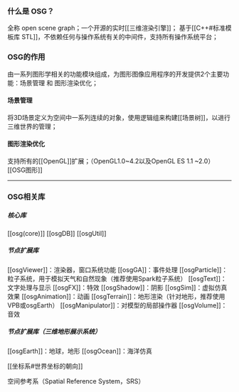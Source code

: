 ### 什么是 OSG？
全称 open scene graph；一个开源的实时[[三维渲染引擎]]；
基于[[C++#标准模板库 STL]]，不依赖任何与操作系统有关的中间件，支持所有操作系统平台；

### OSG的作用
由一系列图形学相关的功能模块组成，为图形图像应用程序的开发提供2个主要功能：场景管理 和 图形渲染优化；

#### 场景管理
将3D场景定义为空间中一系列连续的对象，使用逻辑组来构建[[场景树]]，以进行三维世界的管理；

#### 图形渲染优化
支持所有的[[OpenGL]]扩展；（OpenGL1.0~4.2以及OpenGL ES 1.1 ~2.0）
[[OSG图形]]
***
### OSG相关库
##### 核心库
[[osg(core)]]
[[osgDB]]
[[osgUtil]]

##### 节点扩展库
[[osgViewer]]：渲染器，窗口系统功能
[[osgGA]]：事件处理
[[osgParticle]]：粒子系统，用于模拟天气和自然现象（推荐使用Spark粒子系统）
[[osgText]]：文字处理与显示
[[osgFX]]：特效
[[osgShadow]]：阴影
[[osgSim]]：虚拟仿真效果
[[osgAnimation]]：动画
[[osgTerrain]]：地形渲染（针对地形，推荐使用VPB或osgEarth）
[[osgManipulator]]：对模型的局部操作器
[[osgVolume]]：音效

##### 节点扩展库（三维地形展示系统）
[[osgEarth]]：地球，地形
[[osgOcean]]：海洋仿真

[[坐标系#世界坐标的朝向]]




空间参考系（Spatial Reference System，SRS）